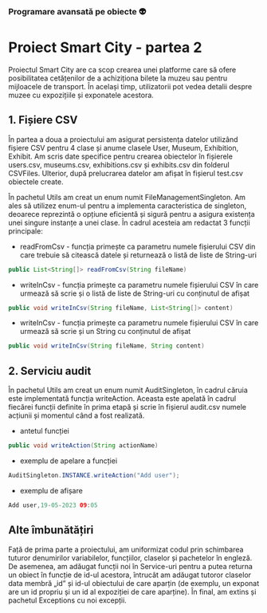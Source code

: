 ### Programare avansată pe obiecte :alien:

# Proiect Smart City - partea 2

Proiectul Smart City are ca scop crearea unei platforme care să ofere posibilitatea cetățenilor de a achiziționa bilete la muzeu sau pentru mijloacele de transport. 
În același timp, utilizatorii pot vedea detalii despre muzee cu expozițiile și exponatele acestora.

## 1. Fișiere CSV

În partea a doua a proiectului am asigurat persistența datelor utilizând fișiere CSV pentru 4 clase și anume clasele User, Museum, Exhibition, Exhibit. Am scris date specifice pentru crearea obiectelor în fișierele users.csv, museums.csv, exhibitions.csv și exhibits.csv din folderul CSVFiles. Ulterior, după prelucrarea datelor am afișat în fișierul test.csv obiectele create.

În pachetul Utils am creat un enum numit FileManagementSingleton. Am ales să utilizez enum-ul pentru a implementa caracteristica de singleton, deoarece reprezintă o opțiune eficientă și sigură pentru a asigura existența unei singure instanțe a unei clase. În cadrul acesteia am redactat 3 funcții principale:
- readFromCsv - funcția primește ca parametru numele fișierului CSV din care trebuie să citească datele și returnează o listă de liste de String-uri
```Java
public List<String[]> readFromCsv(String fileName)
```

- writeInCsv - funcția primește ca parametru numele fișierului CSV în care urmează să scrie și o listă de liste de String-uri cu conținutul de afișat
```Java
public void writeInCsv(String fileName, List<String[]> content)
```

- writeInCsv - funcția primește ca parametru numele fișierului CSV în care urmează să scrie și un String cu conținutul de afișat
```Java
public void writeInCsv(String fileName, String content)
```

## 2. Serviciu audit

În pachetul Utils am creat un enum numit AuditSingleton, în cadrul căruia este implementată funcția writeAction. Aceasta este apelată în cadrul fiecărei funcții definite în prima etapă și scrie în fișierul audit.csv numele acțiunii și momentul când a fost realizată. 
- antetul funcției
```Java
public void writeAction(String actionName)
```
- exemplu de apelare a funcției
```Java
AuditSingleton.INSTANCE.writeAction("Add user");
```
- exemplu de afișare
```Java
Add user,19-05-2023 09:05
```

## Alte îmbunătățiri

Față de prima parte a proiectului, am uniformizat codul prin schimbarea tuturor denumirilor variabilelor, funcțiilor, claselor și pachetelor în engleză. De asemenea, am adăugat funcții noi în Service-uri pentru a putea returna un obiect în funcție de id-ul acestora, întrucât am adăugat tutoror claselor data membră „id” și id-ul obiectului de care aparțin (de exemplu, un exponat are un id propriu și un id al expoziției de care aparține). În final, am extins și pachetul Exceptions cu noi excepții.
